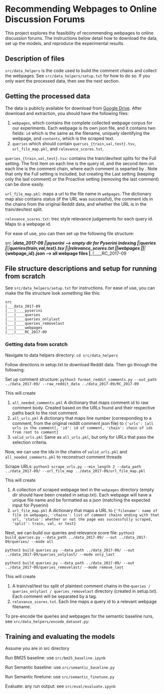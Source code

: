 # Recommending Webpages to Online Discussion Forums
This project explores the feasibility of recommending webpages to online discussion forums. The instructions below detail how to download the data, set up the models, and reproduce the experimental results. 

## Description of files
``src/data_helpers`` is the code used to build the comment chains and collect the webpages. See ``src/data_helpers/setup.txt`` for how to do so. If you only want the processed data, then see the next section. 


## Getting the processed data
The data is publicly available for download from [Google Drive](https://drive.google.com/drive/folders/1waiWBRrwuNh3tp1b8mzrCNyR-SJ8yiuy?usp=sharing). After download and extraction, you should have the following files:

1. ``webpages``, which contains the complete collected webpage corpus for our experiments. Each webpage is its own json file, and it contains two fields: ``id`` which is the same as the filename, uniquely identifying the webpage, and ``contents``, which is the scraped text.  
2. ``queries`` which should contain ``queries_{train,val,test}.tsv``,  ``url_file_map.pkl``, and ``relevance_scores.txt``. 

``queries_{train,val,test}.tsv``: contains the train/dev/test splits for the Full setting. The first item on each line is the query id, and the second item on each line is the comment chain, where each comment is separted by <C>. Note that only the Full setting is included, but creating the Last setting (keeping only the last comment) or the Proactive setting (removing the last comment) can be done easily. 

``url_file_map.pkl``: maps a url to the file name in ``webpages``. The dictionary map also contains status (if the URL was successful), the comment ids in the chains from the original Reddit data, and whether the URL is in the train/dev/test split.

``relevance_scores.txt``: trec style relevance judgements for each query id. Maps to a webpage id. 

For ease of use, you can then set up the following file structure:

src
|___data_2017-09
|___|____pyserini --> empty dir for Pyserini indexing
|___|____queries
|___|___|___queries_{train,val,test}.tsv
|___|___|___relevance_scores.txt
|___|____webpages
|___|___|___{webpage_id}.json --> all webpage files
|___|____RC_2017-09



## File structure descriptions and setup for running from scratch
See ``src/data_helpers/setup.txt`` for instructions. For ease of use, you can make the file structure look something like this:
```
src
|___data_2017-09
|___|____pyserini
|___|____queries
|___|____queries_onlylast
|___|____queries_removelast
|___|____webpages
|___|____RC_2017-09
```
### Getting data from scratch
Navigate to data helpers directory: ```cd src/data_helpers```

Follow directions in setup.txt to download Reddit data. Then go through the following:

Set up comment structure: ```python3 format_reddit_comments.py --out_path ../data_2017-09/ --raw_reddit_data ../data_2017-09/RC_2017-09```

This will create 
1. ```all_needed_comments.pkl``` A dictionary that maps comment id to raw comment body. Created based on the URLs found and their respective paths back to the root comment.
2. ```all_urls.pkl``` A dictionary that maps line number (corresponding to a comment, from the original reddit comment json file) to ```{'urls': [all urls in the comment], 'id': id of comment, 'chain': chain of ids from root to comment}```
3. ```valid_urls.pkl``` Same as ```all_urls.pkl```, but only for URLs that pass the selection criteria. 

Now, we can use the ids in the chains of ```valid_urls.pkl``` and ```all_needed_comments.pkl``` to reconstruct comment threads

Scrape URLs: ```python3 scrape_urls.py --min_length 2 --data_path ../data_2017-09/ --url_file_map ../data_2017-09/url_file_map.pkl```

This will create
1. A collection of scraped webpage text in the ```webpages``` directory (empty dir should have been created in setup.txt). Each webpage will have a unique file name and be formatted as a json (matching the expected input for Pyserini)
2. ```url_file_map.pkl``` A dictionary that maps a URL to ```{'filename': name of file in webpages, 'chains': list of comment chains ending with that url, 'status': whether or not the page was successfully scraped, 'split': train, val, or test}```

Next, we can build our queries and relevance score file: 
```python3 build_queries.py --data_path ../data_2017-09/ --out ../data_2017-09/queries/ --mode all```

```python3 build_queries.py --data_path ../data_2017-09/ --out ../data_2017-09/queries_onlylast/ --mode only_last```

```python3 build_queries.py --data_path ../data_2017-09/ --out ../data_2017-09/queries_removelast/ --mode remove_last```

This will create
1. A train/val/test tsv split of plaintext comment chains in the ```queries / queries_onlylast / queries_removelast``` directory (created in setup.txt). Each comment will be separated by a <C> tag.
2. ```relevance_scores.txt```. Each line maps a query id to a relevant webpage filename. 


To pre-encode the queries and webpages for the semantic baseline runs, see ``src/data_helpers/encode_dataset.py``:

## Training and evaluating the models

Assume you are in src directory

Run BM25 baseline: use ``src/bm25_baseline.ipynb``

Run Semantic baseline: use ``src/semantic_baseline.py``

Run Semantic finetune: use ``src/semantic_finetune.py``

Evaluate: any run output: see ``src/eval/evaluate.ipynb``

